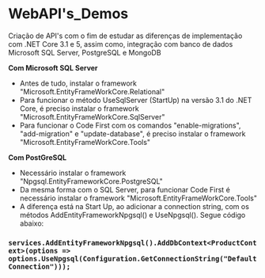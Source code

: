# WebAPI's_Demos
Criação de API's com o fim de estudar as diferenças de implementação com .NET Core 3.1 e 5, assim como, integração com banco de dados Microsoft SQL Server, PostgreSQL e MongoDB

****Com Microsoft SQL Server****
* Antes de tudo, instalar o framework "Microsoft.EntityFrameWorkCore.Relational"
* Para funcionar o método UseSqlServer (StartUp) na versão 3.1 do .NET Core, é preciso instalar o framework "Microsoft.EntityFrameWorkCore.SqlServer"
* Para funcionar o Code First com os comandos "enable-migrations", "add-migration" e "update-database", é preciso instalar o framework "Microsoft.EntityFrameWorkCore.Tools"

**Com PostGreSQL**
* Necessário instalar o framework "Npgsql.EntityFrameworkCore.PostgreSQL"
* Da mesma forma com o SQL Server, para funcionar Code First é necessário instalar o framework "Microsoft.EntityFrameWorkCore.Tools"
* A diferença está na Start Up, ao adicionar a connection string, com os métodos AddEntityFrameworkNpgsql() e UseNpgsql(). Segue código abaixo:

### `services.AddEntityFrameworkNpgsql().AddDbContext<ProductContext>(options => options.UseNpgsql(Configuration.GetConnectionString("DefaultConnection")));`
